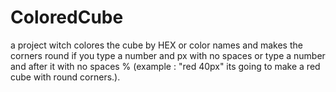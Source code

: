 # ColoredCube

a project witch colores the cube by HEX or color names and makes the corners round
if you type a number and px with no spaces or type a number and after it with no 
spaces % (example : "red 40px" its going to make a red cube with round corners.).
